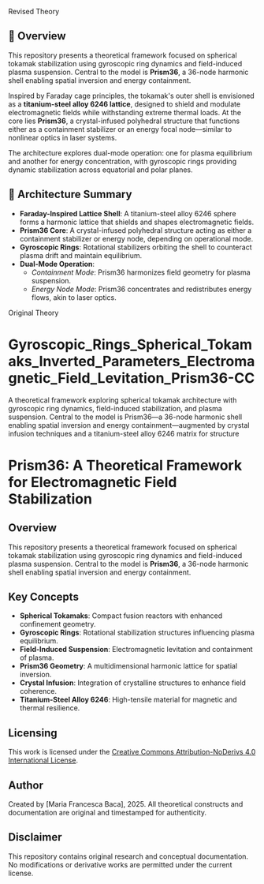 Revised Theory
## 📘 Overview
This repository presents a theoretical framework focused on spherical tokamak stabilization using gyroscopic ring dynamics and field-induced plasma suspension. Central to the model is **Prism36**, a 36-node harmonic shell enabling spatial inversion and energy containment.

Inspired by Faraday cage principles, the tokamak's outer shell is envisioned as a **titanium-steel alloy 6246 lattice**, designed to shield and modulate electromagnetic fields while withstanding extreme thermal loads. At the core lies **Prism36**, a crystal-infused polyhedral structure that functions either as a containment stabilizer or an energy focal node—similar to nonlinear optics in laser systems.

The architecture explores dual-mode operation: one for plasma equilibrium and another for energy concentration, with gyroscopic rings providing dynamic stabilization across equatorial and polar planes.

## 🧩 Architecture Summary

- **Faraday-Inspired Lattice Shell**: A titanium-steel alloy 6246 sphere forms a harmonic lattice that shields and shapes electromagnetic fields.
- **Prism36 Core**: A crystal-infused polyhedral structure acting as either a containment stabilizer or energy node, depending on operational mode.
- **Gyroscopic Rings**: Rotational stabilizers orbiting the shell to counteract plasma drift and maintain equilibrium.
- **Dual-Mode Operation**:
  - *Containment Mode*: Prism36 harmonizes field geometry for plasma suspension.
  - *Energy Node Mode*: Prism36 concentrates and redistributes energy flows, akin to laser optics.


Original Theory
# Gyroscopic_Rings_Spherical_Tokamaks_Inverted_Parameters_Electromagnetic_Field_Levitation_Prism36-CC
 A theoretical framework exploring spherical tokamak architecture with gyroscopic ring dynamics, field-induced stabilization, and plasma suspension. Central to the model is Prism36—a 36-node harmonic shell enabling spatial inversion and energy containment—augmented by crystal infusion techniques and a titanium-steel alloy 6246 matrix for structure
 
# Prism36: A Theoretical Framework for Electromagnetic Field Stabilization

## Overview
This repository presents a theoretical framework focused on spherical tokamak stabilization using gyroscopic ring dynamics and field-induced plasma suspension. Central to the model is **Prism36**, a 36-node harmonic shell enabling spatial inversion and energy containment.

## Key Concepts
- **Spherical Tokamaks**: Compact fusion reactors with enhanced confinement geometry.
- **Gyroscopic Rings**: Rotational stabilization structures influencing plasma equilibrium.
- **Field-Induced Suspension**: Electromagnetic levitation and containment of plasma.
- **Prism36 Geometry**: A multidimensional harmonic lattice for spatial inversion.
- **Crystal Infusion**: Integration of crystalline structures to enhance field coherence.
- **Titanium-Steel Alloy 6246**: High-tensile material for magnetic and thermal resilience.

## Licensing
This work is licensed under the [Creative Commons Attribution-NoDerivs 4.0 International License](https://creativecommons.org/licenses/by-nd/4.0/).

## Author
Created by [Maria Francesca Baca], 2025. All theoretical constructs and documentation are original and timestamped for authenticity.

## Disclaimer
This repository contains original research and conceptual documentation. No modifications or derivative works are permitted under the current license.
